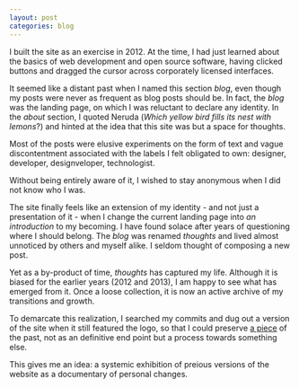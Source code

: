 ```yaml
---
layout: post
categories: blog
---
```


I built the site as an exercise in 2012. At the time, I had just learned about the basics of web development and open source software, having clicked buttons and dragged the cursor across corporately licensed interfaces.

It seemed like a distant past when I named this section _blog_, even though my posts were never as frequent as blog posts should be. In fact, the _blog_ was the landing page, on which I was reluctant to declare any identity. In the _about_ section, I quoted Neruda (_Which yellow bird fills its nest with lemons_?) and hinted at the idea that this site was but a space for thoughts.

Most of the posts were elusive experiments on the form of text and vague discontentment associated with the labels I felt obligated to own: designer, developer, designveloper, technologist.

Without being entirely aware of it, I wished to stay anonymous when I did not know who I was.

The site finally feels like an extension of my identity - and not just a presentation of it - when I change the current landing page into _an introduction_ to my becoming. I have found solace after years of questioning where I should belong. The _blog_ was renamed _thoughts_ and lived almost unnoticed by others and myself alike. I seldom thought of composing a new post.

Yet as a by-product of time, _thoughts_ has captured my life. Although it is biased for the earlier years (2012 and 2013), I am happy to see what has emerged from it. Once a loose collection, it is now an active archive of my transitions and growth.

To demarcate this realization, I searched my commits and dug out a version of the site when it still featured the logo, so that I could preserve [a piece](https://bl.ocks.org/jueyang/f40468c4de64dfd6ac1cc1f972cfd10b) of the past, not as an definitive end point but a process towards something else.

This gives me an idea: a systemic exhibition of preious versions of the website as a documentary of personal changes.

<script src="https://gist.github.com/jueyang/f40468c4de64dfd6ac1cc1f972cfd10b.js"></script>

